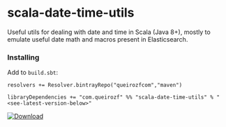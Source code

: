 # scala-date-time-utils
Useful utils for dealing with date and time in Scala (Java 8+), mostly to emulate useful date math and macros present in Elasticsearch.

### Installing

Add to `build.sbt`:

```
resolvers += Resolver.bintrayRepo("queirozfcom","maven")

libraryDependencies += "com.queirozf" %% "scala-date-time-utils" % "<see-latest-version-below>"
```

[ ![Download](https://api.bintray.com/packages/queirozfcom/maven/scala-date-time-utils/images/download.svg) ](https://bintray.com/queirozfcom/maven/scala-date-time-utils/_latestVersion)